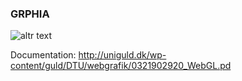 ### GRPHIA
![altr text](https://www.vantajs.com/gallery/fb-share-image.jpg)

Documentation: http://uniguld.dk/wp-content/guld/DTU/webgrafik/0321902920_WebGL.pd

